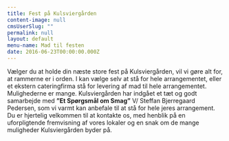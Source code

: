 ```yaml
---
title: Fest på Kulsviergården
content-image: null
cmsUserSlug: ""
permalink: null
layout: default
menu-name: Mad til festen
date: 2016-06-23T00:00:00.000Z
---
```


Vælger du at holde din næste store fest på Kulsviergården, vil vi gøre alt for, at rammerne er i orden.
I kan vælge selv at stå for hele arrangementet, eller et ekstern cateringfirma stå for levering af mad til hele arrangementet. Mulighederne er mange.
Kulsviergården har indgået et tæt og godt samarbejde med **”Et Spørgsmål om Smag”** V/ Steffan Bjerregaard Pedersen, som vi varmt kan anbefale til at stå for hele jeres arrangement.
Du er hjertelig velkommen til at kontakte os, med henblik på en uforpligtende fremvisning af vores lokaler og en snak om de mange muligheder Kulsviergården byder på. 
